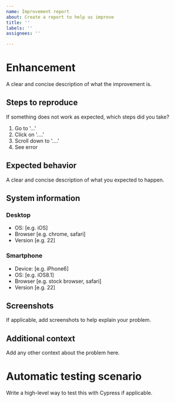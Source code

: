 ```yaml
---
name: Improvement report
about: Create a report to help us improve
title: ''
labels: ''
assignees: ''

---
```


# Enhancement
A clear and concise description of what the improvement is.

## Steps to reproduce
If something does not work as expected, which steps did you take?
1. Go to '...'
2. Click on '....'
3. Scroll down to '....'
4. See error

## Expected behavior
A clear and concise description of what you expected to happen.

## System information

### Desktop
 - OS: [e.g. iOS]
 - Browser [e.g. chrome, safari]
 - Version [e.g. 22]

### Smartphone
 - Device: [e.g. iPhone6]
 - OS: [e.g. iOS8.1]
 - Browser [e.g. stock browser, safari]
 - Version [e.g. 22]

## Screenshots
If applicable, add screenshots to help explain your problem.

## Additional context
Add any other context about the problem here.

# Automatic testing scenario

Write a high-level way to test this with Cypress if applicable.
